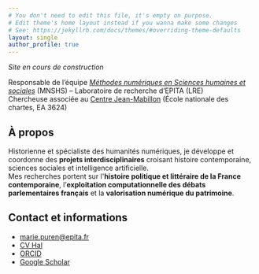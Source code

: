 ```yaml
---
# You don't need to edit this file, it's empty on purpose.
# Edit theme's home layout instead if you wanna make some changes
# See: https://jekyllrb.com/docs/themes/#overriding-theme-defaults
layout: single
author_profile: true
---
```


*Site en cours de construction*
 
Responsable de l’équipe *[Méthodes numériques en Sciences humaines et sociales](https://www.lre.epita.fr/teams/digital-methods-for-humanities-and-social-sciences/)* (MNSHS) – Laboratoire de recherche d’EPITA (LRE)  
Chercheuse associée au [Centre Jean-Mabillon](https://www.chartes.psl.eu/recherche/le-centre-jean-mabillon) (École nationale des chartes, EA 3624)  

## À propos
Historienne et spécialiste des humanités numériques, je développe et coordonne des **projets interdisciplinaires** croisant histoire contemporaine, sciences sociales et intelligence artificielle.  
Mes recherches portent sur l'**histoire politique et littéraire de la France contemporaine**, l’**exploitation computationnelle des débats parlementaires français** et la **valorisation numérique du patrimoine**.  

## Contact et informations
- [marie.puren@epita.fr](mailto:marie.puren@epita.fr)
- [CV Hal](https://cv.hal.science/marie-puren)
- [ORCID](https://orcid.org/0000-0001-5452-3913)  
- [Google Scholar](https://scholar.google.com/citations?user=PTy_b5AAAAAJ&hl=fr)  
